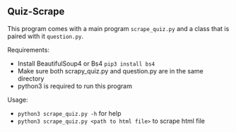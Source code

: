 ## Quiz-Scrape
This program comes with a main program ```scrape_quiz.py``` and a class that is paired with it ```question.py```.

Requirements: 
  - Install BeautifulSoup4 or Bs4 ```pip3 install bs4```
  - Make sure both scrapy_quiz.py and question.py are in the same directory
  - python3 is required to run this program

Usage:
  - ```python3 scrape_quiz.py -h``` for help
  - ```python3 scrape_quiz.py <path to html file>``` to scrape html file
  
